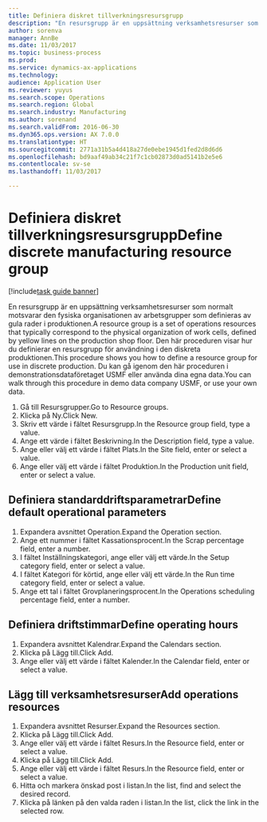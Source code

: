 ```yaml
--- 
title: Definiera diskret tillverkningsresursgrupp
description: "En resursgrupp är en uppsättning verksamhetsresurser som normalt motsvarar den fysiska organisationen av arbetsgrupper som definieras av gula rader i produktionen."
author: sorenva
manager: AnnBe
ms.date: 11/03/2017
ms.topic: business-process
ms.prod: 
ms.service: dynamics-ax-applications
ms.technology: 
audience: Application User
ms.reviewer: yuyus
ms.search.scope: Operations
ms.search.region: Global
ms.search.industry: Manufacturing
ms.author: sorenand
ms.search.validFrom: 2016-06-30
ms.dyn365.ops.version: AX 7.0.0
ms.translationtype: HT
ms.sourcegitcommit: 2771a31b5a4d418a27de0ebe1945d1fed2d8d6d6
ms.openlocfilehash: bd9aaf49ab34c21f7c1cb02873d0ad5141b2e5e6
ms.contentlocale: sv-se
ms.lasthandoff: 11/03/2017

---
```

# <a name="define-discrete-manufacturing-resource-group"></a><span data-ttu-id="1b1e9-103">Definiera diskret tillverkningsresursgrupp</span><span class="sxs-lookup"><span data-stu-id="1b1e9-103">Define discrete manufacturing resource group</span></span>

[!include[task guide banner](../../includes/task-guide-banner.md)]

<span data-ttu-id="1b1e9-104">En resursgrupp är en uppsättning verksamhetsresurser som normalt motsvarar den fysiska organisationen av arbetsgrupper som definieras av gula rader i produktionen.</span><span class="sxs-lookup"><span data-stu-id="1b1e9-104">A resource group is a set of operations resources that typically correspond to the physical organization of work cells, defined by yellow lines on the production shop floor.</span></span> <span data-ttu-id="1b1e9-105">Den här proceduren visar hur du definierar en resursgrupp för användning i den diskreta produktionen.</span><span class="sxs-lookup"><span data-stu-id="1b1e9-105">This procedure shows you how to define a resource group for use in discrete production.</span></span> <span data-ttu-id="1b1e9-106">Du kan gå igenom den här proceduren i demonstrationsdataföretaget USMF eller använda dina egna data.</span><span class="sxs-lookup"><span data-stu-id="1b1e9-106">You can walk through this procedure in demo data company USMF, or use your own data.</span></span>

1. <span data-ttu-id="1b1e9-107">Gå till Resursgrupper.</span><span class="sxs-lookup"><span data-stu-id="1b1e9-107">Go to Resource groups.</span></span>
2. <span data-ttu-id="1b1e9-108">Klicka på Ny.</span><span class="sxs-lookup"><span data-stu-id="1b1e9-108">Click New.</span></span>
3. <span data-ttu-id="1b1e9-109">Skriv ett värde i fältet Resursgrupp.</span><span class="sxs-lookup"><span data-stu-id="1b1e9-109">In the Resource group field, type a value.</span></span>
4. <span data-ttu-id="1b1e9-110">Ange ett värde i fältet Beskrivning.</span><span class="sxs-lookup"><span data-stu-id="1b1e9-110">In the Description field, type a value.</span></span>
5. <span data-ttu-id="1b1e9-111">Ange eller välj ett värde i fältet Plats.</span><span class="sxs-lookup"><span data-stu-id="1b1e9-111">In the Site field, enter or select a value.</span></span>
6. <span data-ttu-id="1b1e9-112">Ange eller välj ett värde i fältet Produktion.</span><span class="sxs-lookup"><span data-stu-id="1b1e9-112">In the Production unit field, enter or select a value.</span></span>

## <a name="define-default-operational-parameters"></a><span data-ttu-id="1b1e9-113">Definiera standarddriftsparametrar</span><span class="sxs-lookup"><span data-stu-id="1b1e9-113">Define default operational parameters</span></span>
1. <span data-ttu-id="1b1e9-114">Expandera avsnittet Operation.</span><span class="sxs-lookup"><span data-stu-id="1b1e9-114">Expand the Operation section.</span></span>
2. <span data-ttu-id="1b1e9-115">Ange ett nummer i fältet Kassationsprocent.</span><span class="sxs-lookup"><span data-stu-id="1b1e9-115">In the Scrap percentage field, enter a number.</span></span>
3. <span data-ttu-id="1b1e9-116">I fältet Inställningskategori, ange eller välj ett värde.</span><span class="sxs-lookup"><span data-stu-id="1b1e9-116">In the Setup category field, enter or select a value.</span></span>
4. <span data-ttu-id="1b1e9-117">I fältet Kategori för körtid, ange eller välj ett värde.</span><span class="sxs-lookup"><span data-stu-id="1b1e9-117">In the Run time category field, enter or select a value.</span></span>
5. <span data-ttu-id="1b1e9-118">Ange ett tal i fältet Grovplaneringsprocent.</span><span class="sxs-lookup"><span data-stu-id="1b1e9-118">In the Operations scheduling percentage field, enter a number.</span></span>

## <a name="define-operating-hours"></a><span data-ttu-id="1b1e9-119">Definiera driftstimmar</span><span class="sxs-lookup"><span data-stu-id="1b1e9-119">Define operating hours</span></span>
1. <span data-ttu-id="1b1e9-120">Expandera avsnittet Kalendrar.</span><span class="sxs-lookup"><span data-stu-id="1b1e9-120">Expand the Calendars section.</span></span>
2. <span data-ttu-id="1b1e9-121">Klicka på Lägg till.</span><span class="sxs-lookup"><span data-stu-id="1b1e9-121">Click Add.</span></span>
3. <span data-ttu-id="1b1e9-122">Ange eller välj ett värde i fältet Kalender.</span><span class="sxs-lookup"><span data-stu-id="1b1e9-122">In the Calendar field, enter or select a value.</span></span>

## <a name="add-operations-resources"></a><span data-ttu-id="1b1e9-123">Lägg till verksamhetsresurser</span><span class="sxs-lookup"><span data-stu-id="1b1e9-123">Add operations resources</span></span>
1. <span data-ttu-id="1b1e9-124">Expandera avsnittet Resurser.</span><span class="sxs-lookup"><span data-stu-id="1b1e9-124">Expand the Resources section.</span></span>
2. <span data-ttu-id="1b1e9-125">Klicka på Lägg till.</span><span class="sxs-lookup"><span data-stu-id="1b1e9-125">Click Add.</span></span>
3. <span data-ttu-id="1b1e9-126">Ange eller välj ett värde i fältet Resurs.</span><span class="sxs-lookup"><span data-stu-id="1b1e9-126">In the Resource field, enter or select a value.</span></span>
4. <span data-ttu-id="1b1e9-127">Klicka på Lägg till.</span><span class="sxs-lookup"><span data-stu-id="1b1e9-127">Click Add.</span></span>
5. <span data-ttu-id="1b1e9-128">Ange eller välj ett värde i fältet Resurs.</span><span class="sxs-lookup"><span data-stu-id="1b1e9-128">In the Resource field, enter or select a value.</span></span>
6. <span data-ttu-id="1b1e9-129">Hitta och markera önskad post i listan.</span><span class="sxs-lookup"><span data-stu-id="1b1e9-129">In the list, find and select the desired record.</span></span>
7. <span data-ttu-id="1b1e9-130">Klicka på länken på den valda raden i listan.</span><span class="sxs-lookup"><span data-stu-id="1b1e9-130">In the list, click the link in the selected row.</span></span>


